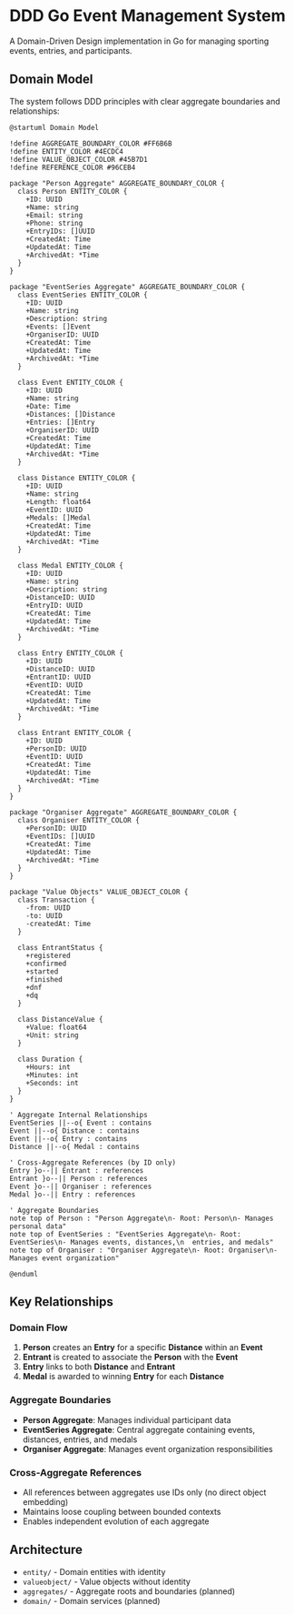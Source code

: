 # DDD Go Event Management System

A Domain-Driven Design implementation in Go for managing sporting events, entries, and participants.

## Domain Model

The system follows DDD principles with clear aggregate boundaries and relationships:

```plantuml
@startuml Domain Model

!define AGGREGATE_BOUNDARY_COLOR #FF6B6B
!define ENTITY_COLOR #4ECDC4
!define VALUE_OBJECT_COLOR #45B7D1
!define REFERENCE_COLOR #96CEB4

package "Person Aggregate" AGGREGATE_BOUNDARY_COLOR {
  class Person ENTITY_COLOR {
    +ID: UUID
    +Name: string
    +Email: string
    +Phone: string
    +EntryIDs: []UUID
    +CreatedAt: Time
    +UpdatedAt: Time
    +ArchivedAt: *Time
  }
}

package "EventSeries Aggregate" AGGREGATE_BOUNDARY_COLOR {
  class EventSeries ENTITY_COLOR {
    +ID: UUID
    +Name: string
    +Description: string
    +Events: []Event
    +OrganiserID: UUID
    +CreatedAt: Time
    +UpdatedAt: Time
    +ArchivedAt: *Time
  }
  
  class Event ENTITY_COLOR {
    +ID: UUID
    +Name: string
    +Date: Time
    +Distances: []Distance
    +Entries: []Entry
    +OrganiserID: UUID
    +CreatedAt: Time
    +UpdatedAt: Time
    +ArchivedAt: *Time
  }
  
  class Distance ENTITY_COLOR {
    +ID: UUID
    +Name: string
    +Length: float64
    +EventID: UUID
    +Medals: []Medal
    +CreatedAt: Time
    +UpdatedAt: Time
    +ArchivedAt: *Time
  }
  
  class Medal ENTITY_COLOR {
    +ID: UUID
    +Name: string
    +Description: string
    +DistanceID: UUID
    +EntryID: UUID
    +CreatedAt: Time
    +UpdatedAt: Time
    +ArchivedAt: *Time
  }
  
  class Entry ENTITY_COLOR {
    +ID: UUID
    +DistanceID: UUID
    +EntrantID: UUID
    +EventID: UUID
    +CreatedAt: Time
    +UpdatedAt: Time
    +ArchivedAt: *Time
  }
  
  class Entrant ENTITY_COLOR {
    +ID: UUID
    +PersonID: UUID
    +EventID: UUID
    +CreatedAt: Time
    +UpdatedAt: Time
    +ArchivedAt: *Time
  }
}

package "Organiser Aggregate" AGGREGATE_BOUNDARY_COLOR {
  class Organiser ENTITY_COLOR {
    +PersonID: UUID
    +EventIDs: []UUID
    +CreatedAt: Time
    +UpdatedAt: Time
    +ArchivedAt: *Time
  }
}

package "Value Objects" VALUE_OBJECT_COLOR {
  class Transaction {
    -from: UUID
    -to: UUID
    -createdAt: Time
  }
  
  class EntrantStatus {
    +registered
    +confirmed
    +started
    +finished
    +dnf
    +dq
  }
  
  class DistanceValue {
    +Value: float64
    +Unit: string
  }
  
  class Duration {
    +Hours: int
    +Minutes: int
    +Seconds: int
  }
}

' Aggregate Internal Relationships
EventSeries ||--o{ Event : contains
Event ||--o{ Distance : contains
Event ||--o{ Entry : contains
Distance ||--o{ Medal : contains

' Cross-Aggregate References (by ID only)
Entry }o--|| Entrant : references
Entrant }o--|| Person : references
Event }o--|| Organiser : references
Medal }o--|| Entry : references

' Aggregate Boundaries
note top of Person : "Person Aggregate\n- Root: Person\n- Manages personal data"
note top of EventSeries : "EventSeries Aggregate\n- Root: EventSeries\n- Manages events, distances,\n  entries, and medals"
note top of Organiser : "Organiser Aggregate\n- Root: Organiser\n- Manages event organization"

@enduml
```

## Key Relationships

### Domain Flow
1. **Person** creates an **Entry** for a specific **Distance** within an **Event**
2. **Entrant** is created to associate the **Person** with the **Event**
3. **Entry** links to both **Distance** and **Entrant**
4. **Medal** is awarded to winning **Entry** for each **Distance**

### Aggregate Boundaries
- **Person Aggregate**: Manages individual participant data
- **EventSeries Aggregate**: Central aggregate containing events, distances, entries, and medals
- **Organiser Aggregate**: Manages event organization responsibilities

### Cross-Aggregate References
- All references between aggregates use IDs only (no direct object embedding)
- Maintains loose coupling between bounded contexts
- Enables independent evolution of each aggregate

## Architecture

- `entity/` - Domain entities with identity
- `valueobject/` - Value objects without identity
- `aggregates/` - Aggregate roots and boundaries (planned)
- `domain/` - Domain services (planned)